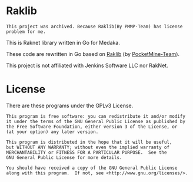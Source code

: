 # Raklib

    This project was archived. Because Raklib(By PMMP-Team) has license problem for me.

This is Raknet library written in Go for Medaka.

These code are rewritten in Go based on [Raklib](https://github.com/pmmp/RakLib) (by [PocketMine-Team](https://github.com/pmmp)).

This project is not affiliated with Jenkins Software LLC nor RakNet.

# License

There are these programs under the GPLv3 License.

    This program is free software: you can redistribute it and/or modify
    it under the terms of the GNU General Public License as published by
    the Free Software Foundation, either version 3 of the License, or
    (at your option) any later version.

    This program is distributed in the hope that it will be useful,
    but WITHOUT ANY WARRANTY; without even the implied warranty of
    MERCHANTABILITY or FITNESS FOR A PARTICULAR PURPOSE.  See the
    GNU General Public License for more details.

    You should have received a copy of the GNU General Public License
    along with this program.  If not, see <http://www.gnu.org/licenses/>.